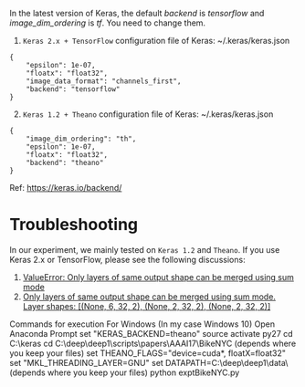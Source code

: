 In the latest version of Keras, the default *backend* is *tensorflow* and *image_dim_ordering* is *tf*. You need to change them. 

1. `Keras 2.x + TensorFlow` configuration file of Keras: ~/.keras/keras.json

```
{
    "epsilon": 1e-07,
    "floatx": "float32",
    "image_data_format": "channels_first",
    "backend": "tensorflow"
}
```

2. `Keras 1.2 + Theano` configuration file of Keras: ~/.keras/keras.json
```
{
    "image_dim_ordering": "th",
    "epsilon": 1e-07,
    "floatx": "float32",
    "backend": "theano"
}
```
Ref: <https://keras.io/backend/>

# Troubleshooting

In our experiment, we mainly tested on `Keras 1.2` and `Theano`. If you use Keras 2.x or TensorFlow, please see the following discussions: 

1. [ValueError: Only layers of same output shape can be merged using sum mode](https://github.com/lucktroy/DeepST/issues/1)
2. [Only layers of same output shape can be merged using sum mode. Layer shapes: [(None, 6, 32, 2), (None, 2, 32, 2), (None, 2, 32, 2)]](https://github.com/lucktroy/DeepST/issues/6)



Commands for execution
For Windows (In my case Windows 10)
Open Anaconda Prompt
set "KERAS_BACKEND=theano"
source activate py27
cd C:\keras
cd C:\deep\deep1\scripts\papers\AAAI17\BikeNYC (depends where you keep your files)
set THEANO_FLAGS="device=cuda*, floatX=float32"
set "MKL_THREADING_LAYER=GNU"
set DATAPATH=C:\deep\deep1\data\ (depends where you keep your files)
python exptBikeNYC.py 
